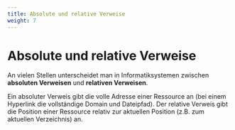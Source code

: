 ```yaml
---
title: Absolute und relative Verweise
weight: 7
---
```


# Absolute und relative Verweise

An vielen Stellen unterscheidet man in Informatiksystemen zwischen **absoluten Verweisen** und **relativen Verweisen**.

Ein absoluter Verweis gibt die volle Adresse einer Ressource an (bei einem Hyperlink die vollständige Domain und Dateipfad). Der relative Verweis gibt die Position einer Ressource relativ zur aktuellen Position (z.B. zum aktuellen Verzeichnis) an.
